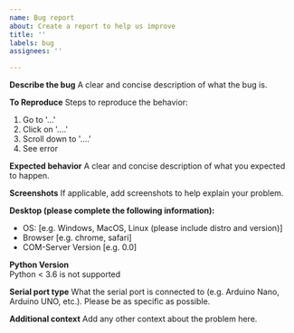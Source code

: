 ```yaml
---
name: Bug report
about: Create a report to help us improve
title: ''
labels: bug
assignees: ''

---
```


**Describe the bug**
A clear and concise description of what the bug is.

**To Reproduce**
Steps to reproduce the behavior:
1. Go to '...'
2. Click on '....'
3. Scroll down to '....'
4. See error

**Expected behavior**
A clear and concise description of what you expected to happen.

**Screenshots**
If applicable, add screenshots to help explain your problem.

**Desktop (please complete the following information):**
 - OS: [e.g. Windows, MacOS, Linux (please include distro and version)]
 - Browser [e.g. chrome, safari]
 - COM-Server Version [e.g. 0.0]

**Python Version**  
Python < 3.6 is not supported

**Serial port type**
What the serial port is connected to (e.g. Arduino Nano, Arduino UNO, etc.). Please be as specific as possible. 

**Additional context**
Add any other context about the problem here.
